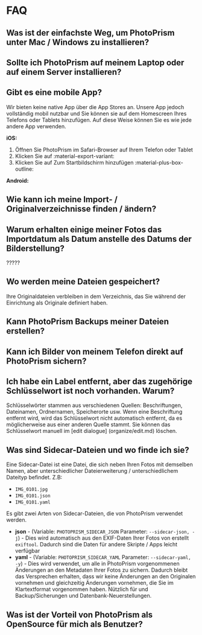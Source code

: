 # FAQ #
## Was ist der einfachste Weg, um PhotoPrism unter Mac / Windows zu installieren? ##

## Sollte ich PhotoPrism auf meinem Laptop oder auf einem Server installieren? ##

## Gibt es eine mobile App? ##
Wir bieten keine native App über die App Stores an.
Unsere App jedoch vollständig mobil nutzbar und Sie können sie auf dem Homescreen Ihres Telefons oder Tablets hinzufügen.
Auf diese Weise können Sie es wie jede andere App verwenden.

**iOS:**

1. Öffnen Sie PhotoPrism im Safari-Browser auf Ihrem Telefon oder Tablet
2. Klicken Sie auf :material-export-variant:
3. Klicken Sie auf Zum Startbildschirm hinzufügen :material-plus-box-outline:

**Android:**



## Wie kann ich meine Import- / Originalverzeichnisse finden / ändern? ##


## Warum erhalten einige meiner Fotos das Importdatum als Datum anstelle des Datums der Bilderstellung? ##
?????

## Wo werden meine Dateien gespeichert? ##
Ihre Originaldateien verbleiben in dem Verzeichnis, das Sie während der Einrichtung als Originale definiert haben.

## Kann PhotoPrism Backups meiner Dateien erstellen? ##

## Kann ich Bilder von meinem Telefon direkt auf PhotoPrism sichern? ##

## Ich habe ein Label entfernt, aber das zugehörige Schlüsselwort ist noch vorhanden. Warum? ##
Schlüsselwörter stammen aus verschiedenen Quellen: Beschriftungen, Dateinamen, Ordnernamen, Speicherorte usw.
Wenn eine Beschriftung entfernt wird, wird das Schlüsselwort nicht automatisch entfernt, da es möglicherweise aus einer anderen Quelle stammt.
Sie können das Schlüsselwort manuell im [edit dialogue] (organize/edit.md) löschen.

## Was sind Sidecar-Dateien und wo finde ich sie? ##
Eine Sidecar-Datei ist eine Datei, die sich neben Ihren Fotos mit demselben Namen, aber unterschiedlicher Dateierweiterung / unterschiedlichem Dateityp befindet. Z.B:

 * `IMG_0101.jpg`
 * `IMG_0101.json`
 * `IMG_0101.yaml`

Es gibt zwei Arten von Sidecar-Dateien, die von PhotoPrism verwendet werden.

 * **json** - (Variable: `PHOTOPRISM_SIDECAR_JSON` Parameter: `--sidecar-json, -j`) - Dies wird automatisch aus den EXIF-Daten Ihrer Fotos von erstellt `exiftool`. Dadurch sind die Daten für andere Skripte / Apps leicht verfügbar
 * **yaml** - (Variable: `PHOTOPRISM_SIDECAR_YAML` Parameter: `--sidecar-yaml, -y`) - Dies wird verwendet, um alle in PhotoPrism vorgenommenen Änderungen an den Metadaten Ihrer Fotos zu sichern. Dadurch bleibt das Versprechen erhalten, dass wir keine Änderungen an den Originalen vornehmen und gleichzeitig Änderungen vornehmen, die Sie im Klartextformat vorgenommen haben. Nützlich für und Backup/Sicherungen und Datenbank-Neuerstellungen.

## Was ist der Vorteil von PhotoPrism als OpenSource für mich als Benutzer? ##
